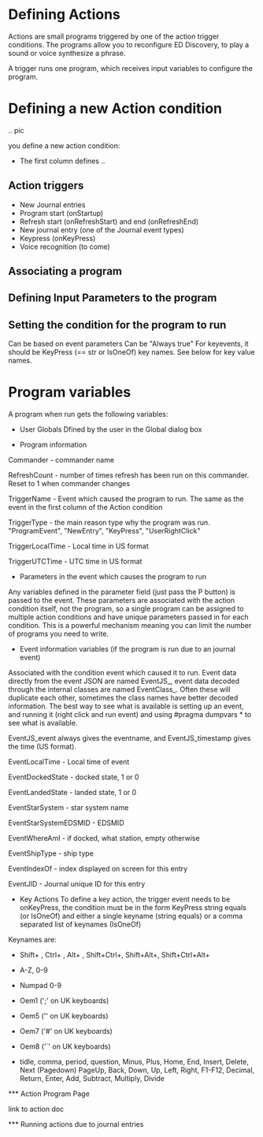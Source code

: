 # Defining Actions

Actions are small programs triggered by one of the action trigger conditions.  The programs allow you to reconfigure ED Discovery, to play a sound or voice synthesize a phrase. 

A trigger runs one program, which receives input variables to configure the program.

# Defining a new Action condition

.. pic

you define a new action condition:

* The first column defines ..

## Action triggers

* New Journal entries
* Program start (onStartup)
* Refresh start (onRefreshStart) and end (onRefreshEnd)
* New journal entry (one of the Journal event types)
* Keypress (onKeyPress)
* Voice recognition (to come)

## Associating a program

## Defining Input Parameters to the program

## Setting the condition for the program to run

Can be based on event parameters
Can be "Always true"
For keyevents, it should be KeyPress (== str or IsOneOf) key names. See below for key value names.

# Program variables

A program when run gets the following variables:

* User Globals 
 Dfined by the user in the Global dialog box

* Program information

 Commander - commander name

 RefreshCount - number of times refresh has been run on this commander. Reset to 1 when commander changes

 TriggerName - Event which caused the program to run.  The same as the event in the first column of the Action condition

 TriggerType - the main reason type why the program was run.  "ProgramEvent", "NewEntry", "KeyPress", "UserRightClick"

 TriggerLocalTime - Local time in US format

 TriggerUTCTime - UTC time in US format

* Parameters in the event which causes the program to run 
 
 Any variables defined in the parameter field (just pass the P button) is passed to the event.  These parameters are associated with the action condition itself, not the program, so a single program can be assigned to multiple action conditions and have unique parameters passed in for each condition.  This is a powerful mechanism meaning you can limit the number of programs you need to write.

* Event information variables (if the program is run due to an journal event)

 Associated with the condition event which caused it to run.  Event data directly from the event JSON are named EventJS_<name>, event data decoded through the internal classes are named EventClass_<name>.  Often these will duplicate each other, sometimes the class names have better decoded information. The best way to see what is available is setting up an event, and running it (right click and run event) and using #pragma dumpvars * to see what is available.

 EventJS_event always gives the eventname, and EventJS_timestamp gives the time (US format).

 EventLocalTime - Local time of event

 EventDockedState - docked state, 1 or 0

 EventLandedState - landed state, 1 or 0

 EventStarSystem - star system name

 EventStarSystemEDSMID - EDSMID

 EventWhereAmI - if docked, what station, empty otherwise

 EventShipType - ship type

 EventIndexOf - index displayed on screen for this entry

 EventJID - Journal unique ID for this entry

* Key Actions
To define a key action, the trigger event needs to be onKeyPress, the condition must be in the form KeyPress string equals (or IsOneOf) and either a single keyname (string equals) or a comma separated list of keynames (IsOneOf)

Keynames are:

* Shift+ , Ctrl+ , Alt+ , Shift+Ctrl+, Shift+Alt+, Shift+Ctrl+Alt+

* A-Z, 0-9

* Numpad 0-9

* Oem1 (';' on UK keyboards)

* Oem5 ('\' on UK keyboards)

* Oem7 ('#' on UK keyboards)

* Oem8 ('`' on UK keyboards)

* tidle, comma, period, question, Minus, Plus, Home, End, Insert, Delete, Next (Pagedown) PageUp, Back, Down, Up, Left, Right, F1-F12, Decimal, Return, Enter, Add, Subtract, Multiply, Divide




 

*** Action Program Page

link to action doc

*** Running actions due to journal entries

